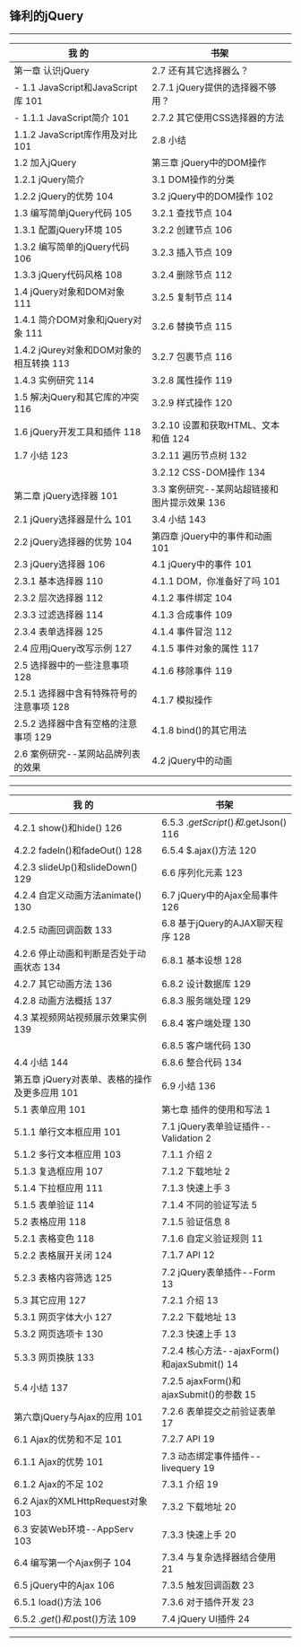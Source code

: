 ## 锋利的jQuery


---
| 我 的  | 书架 |
|---|----|
|第一章  认识jQuery|2.7 还有其它选择器么？|
|- 1.1  JavaScript和JavaScript库 101|2.7.1  jQuery提供的选择器不够用？|
|- 1.1.1  JavaScript简介 101|2.7.2  其它使用CSS选择器的方法|
|1.1.2  JavaScript库作用及对比 101|2.8  小结|
|1.2  加入jQuery|第三章  jQuery中的DOM操作|
|1.2.1  jQuery简介|3.1  DOM操作的分类|
|1.2.2  jQuery的优势 104|3.2  jQuery中的DOM操作 102|
|1.3  编写简单jQuery代码 105|3.2.1  查找节点 104|
|1.3.1  配置jQuery环境 105|3.2.2  创建节点 106|
|1.3.2  编写简单的jQuery代码 106|3.2.3  插入节点 109|
|1.3.3  jQuery代码风格 108|3.2.4  删除节点 112|
|1.4  jQuery对象和DOM对象 111|3.2.5  复制节点 114|
|1.4.1  简介DOM对象和jQuery对象 111|3.2.6  替换节点 115|
|1.4.2  jQurey对象和DOM对象的相互转换 113|3.2.7  包裹节点 116|
|1.4.3  实例研究 114|3.2.8  属性操作 119|
|1.5  解决jQuery和其它库的冲突 116|3.2.9  样式操作 120|
|1.6  jQuery开发工具和插件 118|3.2.10  设置和获取HTML、文本和值 124|
|1.7  小结 123|3.2.11  遍历节点树 132|
||3.2.12  CSS-DOM操作 134|
|第二章  jQuery选择器 101|3.3  案例研究--某网站超链接和图片提示效果 136|
|2.1  jQuery选择器是什么 101|3.4  小结 143|
|2.2  jQuery选择器的优势 104|第四章  jQuery中的事件和动画 101|
|2.3  jQuery选择器 106|4.1  jQuery中的事件 101|
|2.3.1  基本选择器 110|4.1.1  DOM，你准备好了吗 101|
|2.3.2  层次选择器 112|4.1.2  事件绑定 104|
|2.3.3  过滤选择器 114|4.1.3  合成事件 109|
|2.3.4  表单选择器 125|4.1.4  事件冒泡 112|
|2.4  应用jQuery改写示例 127|4.1.5  事件对象的属性 117|
|2.5  选择器中的一些注意事项 128|4.1.6  移除事件 119|
|2.5.1  选择器中含有特殊符号的注意事项 128|4.1.7  模拟操作|
|2.5.2  选择器中含有空格的注意事项 129|4.1.8  bind()的其它用法 |
|2.6  案例研究--某网站品牌列表的效果|4.2  jQuery中的动画|

---
| 我 的  | 书架 |
|---|----|
|4.2.1  show()和hide() 126|6.5.3  $.getScript()和$.getJson() 116|
|4.2.2  fadeIn()和fadeOut() 128|6.5.4  $.ajax()方法 120|
|4.2.3  slideUp()和slideDown() 129|6.6  序列化元素 123|
|4.2.4  自定义动画方法animate() 130|6.7  jQuery中的Ajax全局事件 126|
|4.2.5  动画回调函数 133|6.8  基于jQuery的AJAX聊天程序 128|
|4.2.6  停止动画和判断是否处于动画状态 134|6.8.1  基本设想 128|
|4.2.7  其它动画方法 136|6.8.2  设计数据库 129|
|4.2.8  动画方法概括 137|6.8.3  服务端处理 129|
|4.3  某视频网站视频展示效果实例 139|6.8.4  客户端处理 130|
||6.8.5  客户端代码 130|
|4.4  小结 144|6.8.6  整合代码 134|
|第五章  jQuery对表单、表格的操作及更多应用 101|6.9  小结 136|
|5.1  表单应用 101|第七章  插件的使用和写法 1|
|5.1.1  单行文本框应用 101|7.1  jQuery表单验证插件--Validation 2|
|5.1.2  多行文本框应用 103|7.1.1  介绍 2|
|5.1.3  复选框应用 107|7.1.2  下载地址 2|
|5.1.4  下拉框应用 111|7.1.3  快速上手 3|
|5.1.5  表单验证 114|7.1.4  不同的验证写法 5|
|5.2  表格应用 118|7.1.5  验证信息 8|
|5.2.1  表格变色 118|7.1.6  自定义验证规则 11|
|5.2.2  表格展开关闭 124|7.1.7  API 12|
|5.2.3  表格内容筛选 125|7.2  jQuery表单插件--Form 13|
|5.3  其它应用 127|7.2.1  介绍 13|
|5.3.1  网页字体大小 127|7.2.2  下载地址 13|
|5.3.2  网页选项卡 130|7.2.3  快速上手 13|
|5.3.3  网页换肤 133|7.2.4  核心方法--ajaxForm()和ajaxSubmit() 14|
|5.4  小结 137|7.2.5  ajaxForm()和ajaxSubmit()的参数 15|
|第六章jQuery与Ajax的应用 101|7.2.6  表单提交之前验证表单 17|
|6.1  Ajax的优势和不足 101|7.2.7  API 19|
|6.1.1  Ajax的优势 101|7.3  动态绑定事件插件--livequery 19|
|6.1.2  Ajax的不足 102|7.3.1  介绍 19|
|6.2  Ajax的XMLHttpRequest对象 103|7.3.2  下载地址 20|
|6.3  安装Web环境--AppServ 103|7.3.3  快速上手 20|
|6.4  编写第一个Ajax例子 104|7.3.4  与复杂选择器结合使用 21|
|6.5  jQuery中的Ajax 106|7.3.5  触发回调函数 23|
|6.5.1  load()方法 106|7.3.6  对于插件开发 23|
|6.5.2  $.get()和$.post()方法 109|7.4  jQuery UI插件 24|

---



